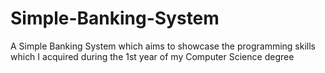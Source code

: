 # Simple-Banking-System
A Simple Banking System which aims to showcase the programming skills which I acquired during the 1st year of my Computer Science degree 
